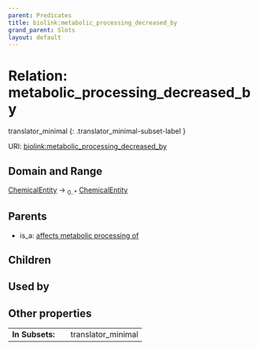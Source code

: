 ```yaml
---
parent: Predicates
title: biolink:metabolic_processing_decreased_by
grand_parent: Slots
layout: default
---
```


# Relation: metabolic_processing_decreased_by

translator_minimal
{: .translator_minimal-subset-label }




URI: [biolink:metabolic_processing_decreased_by](https://w3id.org/biolink/vocab/metabolic_processing_decreased_by)

## Domain and Range

[ChemicalEntity](ChemicalEntity.md) ->  <sub>0..*</sub> [ChemicalEntity](ChemicalEntity.md)

## Parents

 *  is_a: [affects metabolic processing of](affects_metabolic_processing_of.md)

## Children


## Used by


## Other properties

|  |  |  |
| --- | --- | --- |
| **In Subsets:** | | translator_minimal |

